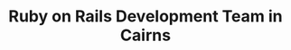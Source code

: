 ---
title: Ruby on Rails Development Team in Cairns
permalink: /landings/locations/cairns/developer/ruby-on-rails
technology: Ruby on Rails
location: Cairns
---